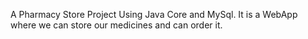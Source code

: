 A Pharmacy Store Project Using Java Core and MySql. It is a WebApp where we can store our medicines and can order it.
